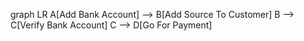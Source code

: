 


graph LR
A[Add Bank Account] --> B[Add Source To Customer]
B --> C[Verify Bank Account]
C --> D[Go For Payment]
